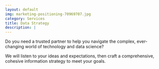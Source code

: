 ```yaml
---
layout: default
img: marketing-positioning-70969707.jpg
category: Services
title: Data Strategy
description: |
---
```


Do you need a trusted partner to help you navigate the complex, ever-changing world of technology and data science?

We will listen to your ideas and expectations,
 then craft a comprehensive, cohesive information strategy
 to meet your goals.
